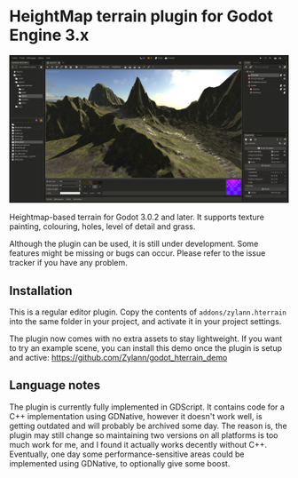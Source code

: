 HeightMap terrain plugin for Godot Engine 3.x
================================================

![Editor screenshot](addons/zylann.hterrain/screenshots/2018_04_02.png)

Heightmap-based terrain for Godot 3.0.2 and later.
It supports texture painting, colouring, holes, level of detail and grass.

Although the plugin can be used, it is still under development. Some features might be missing or bugs can occur.
Please refer to the issue tracker if you have any problem.


Installation
--------------

This is a regular editor plugin.
Copy the contents of `addons/zylann.hterrain` into the same folder in your project, and activate it in your project settings.

The plugin now comes with no extra assets to stay lightweight.
If you want to try an example scene, you can install this demo once the plugin is setup and active:
https://github.com/Zylann/godot_hterrain_demo


Language notes
----------------------

The plugin is currently fully implemented in GDScript.
It contains code for a C++ implementation using GDNative, however it doesn't work well, is getting outdated and will probably be archived some day.
The reason is, the plugin may still change so maintaining two versions on all platforms is too much work for me, and I found it actually works decently without C++.
Eventually, one day some performance-sensitive areas could be implemented using GDNative, to optionally give some boost.